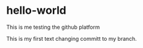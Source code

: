 # hello-world
This is me testing the github platform

This is my first text changing committ to my branch.
